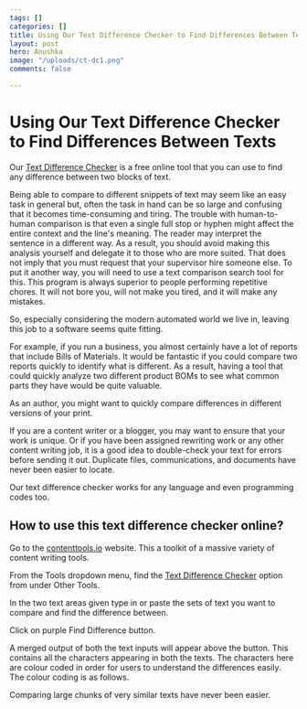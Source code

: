```yaml
---
tags: []
categories: []
title: Using Our Text Difference Checker to Find Differences Between Texts
layout: post
hero: Anushka
image: "/uploads/ct-dc1.png"
comments: false

---
```

# Using Our Text Difference Checker to Find Differences Between Texts

Our [Text Difference Checker](https://contenttool.io/text-difference-checker) is a free online tool that you can use to find any difference between two blocks of text.

Being able to compare to different snippets of text may seem like an easy task in general but, often the task in hand can be so large and confusing that it becomes time-consuming and tiring. The trouble with human-to-human comparison is that even a single full stop or hyphen might affect the entire context and the line's meaning. The reader may interpret the sentence in a different way. As a result, you should avoid making this analysis yourself and delegate it to those who are more suited. That does not imply that you must request that your supervisor hire someone else. To put it another way, you will need to use a text comparison search tool for this. This program is always superior to people performing repetitive chores. It will not bore you, will not make you tired, and it will make any mistakes.

So, especially considering the modern automated world we live in, leaving this job to a software seems quite fitting.

For example, if you run a business, you almost certainly have a lot of reports that include Bills of Materials. It would be fantastic if you could compare two reports quickly to identify what is different. As a result, having a tool that could quickly analyze two different product BOMs to see what common parts they have would be quite valuable.

As an author, you might want to quickly compare differences in different versions of your print.

If you are a content writer or a blogger, you may want to ensure that your work is unique. Or if you have been assigned rewriting work or any other content writing job, it is a good idea to double-check your text for errors before sending it out. Duplicate files, communications, and documents have never been easier to locate.

Our text difference checker works for any language and even programming codes too.

## How to use this text difference checker online?

Go to the [contenttools.io](https://contenttool.io/) website. This a toolkit of a massive variety of content writing tools.

From the Tools dropdown menu, find the [Text Difference Checker](https://contenttool.io/text-difference-checker) option from under Other Tools.

In the two text areas given type in or paste the sets of text you want to compare and find the difference between.

Click on purple Find Difference button.

A merged output of both the text inputs will appear above the button. This contains all the characters appearing in both the texts. The characters here are colour coded in order for users to understand the differences easily. The colour coding is as follows.

Comparing large chunks of very similar texts have never been easier.